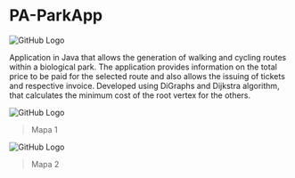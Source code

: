 # PA-ParkApp

![GitHub Logo](/Downloads/Projeto%20Final/3ºEntrega/1Entrega/Wakhan%20Corrido.PNG)

Application in Java that allows the generation of walking and cycling routes within a biological park. The application provides information on the total price to be paid for the selected route and also allows the issuing of tickets and respective invoice. Developed using DiGraphs and Dijkstra algorithm, that calculates the minimum cost of the root vertex for the others.

![GitHub Logo](/Downloads/Projeto%20Final/3%C2%BAEntrega/1Entrega/GraphDitance.png)

> Mapa 1

![GitHub Logo](/Downloads/Projeto%20Final/3ºEntrega/1Entrega/GraphDistance2.png)
> Mapa 2
